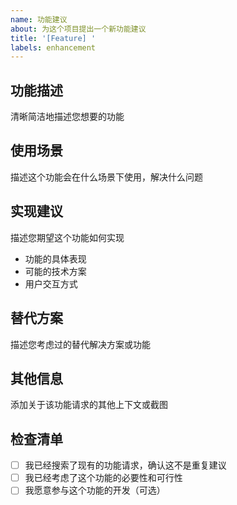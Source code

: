 ```yaml
---
name: 功能建议
about: 为这个项目提出一个新功能建议
title: '[Feature] '
labels: enhancement
---
```


## 功能描述
清晰简洁地描述您想要的功能

## 使用场景
描述这个功能会在什么场景下使用，解决什么问题

## 实现建议
描述您期望这个功能如何实现
- 功能的具体表现
- 可能的技术方案
- 用户交互方式

## 替代方案
描述您考虑过的替代解决方案或功能

## 其他信息
添加关于该功能请求的其他上下文或截图

## 检查清单
- [ ] 我已经搜索了现有的功能请求，确认这不是重复建议
- [ ] 我已经考虑了这个功能的必要性和可行性
- [ ] 我愿意参与这个功能的开发（可选） 